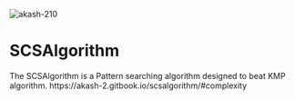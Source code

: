<p align="left"> <img src="https://komarev.com/ghpvc/?username=akash-210&label=Profile%20views&color=0e75b6&style=flat" alt="akash-210" /> </p>
<h1>SCSAlgorithm</h1>
The SCSAlgorithm is a Pattern searching algorithm designed to beat KMP algorithm.
https://akash-2.gitbook.io/scsalgorithm/#complexity

